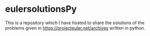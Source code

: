 # eulersolutionsPy
This is a repository which I have hosted to share the solutions of the problems given in https://projecteuler.net/archives written in python.
